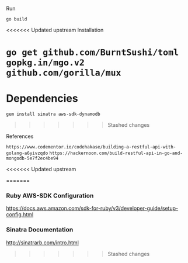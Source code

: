 Run

`go build`

<<<<<<< Updated upstream
Installation

`go get github.com/BurntSushi/toml gopkg.in/mgo.v2 github.com/gorilla/mux`
=======
# Dependencies

`gem install sinatra aws-sdk-dynamodb`
>>>>>>> Stashed changes

References


`https://www.codementor.io/codehakase/building-a-restful-api-with-golang-a6yivzqdo`
`https://hackernoon.com/build-restful-api-in-go-and-mongodb-5e7f2ec4be94`

<<<<<<< Updated upstream

=======
### Ruby AWS-SDK Configuration

https://docs.aws.amazon.com/sdk-for-ruby/v3/developer-guide/setup-config.html

### Sinatra Documentation

http://sinatrarb.com/intro.html
>>>>>>> Stashed changes
